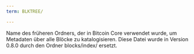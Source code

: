 ```yaml
---
term: BLKTREE/

---
```

Name des früheren Ordners, der in Bitcoin Core verwendet wurde, um Metadaten über alle Blöcke zu katalogisieren. Diese Datei wurde in Version 0.8.0 durch den Ordner blocks/index/ ersetzt.